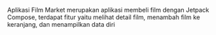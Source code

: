 Aplikasi Film Market merupakan aplikasi membeli film dengan Jetpack Compose, terdapat fitur yaitu melihat detail film, menambah film ke keranjang, dan menampilkan data diri
